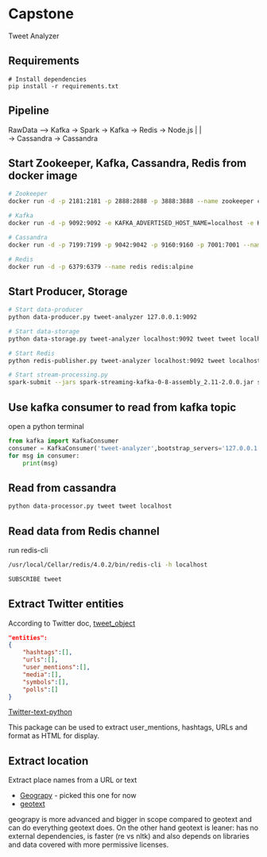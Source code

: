 # Capstone
Tweet Analyzer

## Requirements
```
# Install dependencies
pip install -r requirements.txt
```

## Pipeline
RawData --> Kafka -> Spark -> Kafka -> Redis -> Node.js
              |                 |  
              -> Cassandra      -> Cassandra      

## Start Zookeeper, Kafka, Cassandra, Redis from docker image
```sh
# Zookeeper
docker run -d -p 2181:2181 -p 2888:2888 -p 3888:3888 --name zookeeper confluent/zookeeper

# Kafka
docker run -d -p 9092:9092 -e KAFKA_ADVERTISED_HOST_NAME=localhost -e KAFKA_ADVERTISED_PORT=9092 --name kafka --link zookeeper:zookeeper confluent/kafka

# Cassandra
docker run -d -p 7199:7199 -p 9042:9042 -p 9160:9160 -p 7001:7001 --name cassandra cassandra:3.7

# Redis
docker run -d -p 6379:6379 --name redis redis:alpine
```

## Start Producer, Storage
```sh
# Start data-producer
python data-producer.py tweet-analyzer 127.0.0.1:9092

# Start data-storage
python data-storage.py tweet-analyzer localhost:9092 tweet tweet localhost

# Start Redis
python redis-publisher.py tweet-analyzer localhost:9092 tweet localhost 6379

# Start stream-processing.py
spark-submit --jars spark-streaming-kafka-0-8-assembly_2.11-2.0.0.jar stream-processing.py tweet-analyzer tweet-compute 127.0.0.1:9092
```

## Use kafka consumer to read from kafka topic
open a python terminal
```python
from kafka import KafkaConsumer
consumer = KafkaConsumer('tweet-analyzer',bootstrap_servers='127.0.0.1:9092')
for msg in consumer:
    print(msg)
```

## Read from cassandra
```sh
python data-processor.py tweet tweet localhost
```

## Read data from Redis channel
run redis-cli
```sh
/usr/local/Cellar/redis/4.0.2/bin/redis-cli -h localhost

SUBSCRIBE tweet
```

## Extract Twitter entities
According to Twitter doc, [tweet_object](https://developer.twitter.com/en/docs/tweets/data-dictionary/overview/tweet-object)

```json
"entities":
{
    "hashtags":[],
    "urls":[],
    "user_mentions":[],
    "media":[],
    "symbols":[],
    "polls":[]
}
```

[Twitter-text-python](https://github.com/edburnett/twitter-text-python)

This package can be used to extract user_mentions, hashtags, URLs and format as HTML for display.

## Extract location
Extract place names from a URL or text

- [Geograpy](https://github.com/ushahidi/geograpy) - picked this one for now
- [geotext](https://github.com/elyase/geotext)

geograpy is more advanced and bigger in scope compared to geotext and can do everything geotext does. On the other hand geotext is leaner: has no external dependencies, is faster (re vs nltk) and also depends on libraries and data covered with more permissive licenses.
